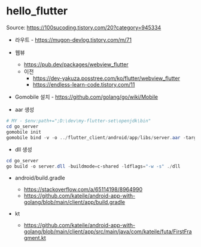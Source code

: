 # hello_flutter

Source: https://100sucoding.tistory.com/20?category=945334


* 라우트 - https://mugon-devlog.tistory.com/m/71
* 웹뷰
    * https://pub.dev/packages/webview_flutter
    * 이전
        * https://dev-yakuza.posstree.com/ko/flutter/webview_flutter
        * https://endless-learn-code.tistory.com/11

* Gomobile 설치 - https://github.com/golang/go/wiki/Mobile

* aar 생성
```powershell
# MY - $env:path+=";D:\dev\my-flutter-set\openjdk\bin"
cd go_server
gomobile init
gomobile bind -v -o ../flutter_client/android/app/libs/server.aar -target=android .
```

* dll 생성
```powershell
cd go_server
go build -o server.dll -buildmode=c-shared -ldflags="-w -s" ./dll
```

* android/build.gradle
    * https://stackoverflow.com/a/65114198/8964990
    * https://github.com/kateile/android-app-with-golang/blob/main/client/app/build.gradle

* kt
    * https://github.com/kateile/android-app-with-golang/blob/main/client/app/src/main/java/com/kateile/futa/FirstFragment.kt
